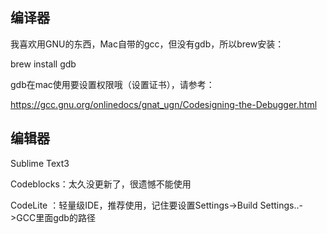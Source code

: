## 编译器

我喜欢用GNU的东西，Mac自带的gcc，但没有gdb，所以brew安装：

brew install gdb

gdb在mac使用要设置权限哦（设置证书），请参考：

https://gcc.gnu.org/onlinedocs/gnat_ugn/Codesigning-the-Debugger.html

## 编辑器

Sublime Text3

Codeblocks：太久没更新了，很遗憾不能使用

CodeLite ：轻量级IDE，推荐使用，记住要设置Settings->Build Settings..->GCC里面gdb的路径